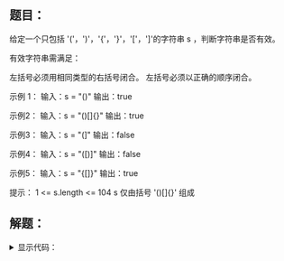 ## 题目：
给定一个只包括 '('，')'，'{'，'}'，'['，']'的字符串 s ，判断字符串是否有效。

有效字符串需满足：

左括号必须用相同类型的右括号闭合。
左括号必须以正确的顺序闭合。


示例 1：
输入：s = "()"
输出：true

示例2：
输入：s = "()[]{}"
输出：true

示例3：
输入：s = "(]"
输出：false

示例4：
输入：s = "([)]"
输出：false

示例5：
输入：s = "{[]}" 输出：true


提示：
1 <= s.length <= 104
s 仅由括号 '()[]{}' 组成

## 解题：

<details>
<summary>显示代码：</summary>

```python3
class Solution:
    def isValid(self, s: str) -> bool:
        brackets = {')': '(', '}': '{', ']': '['}
        stack = []
        for i in s:
            if not stack:
                stack.append(i)
            elif stack[-1] == brackets.get(i):
                stack.pop()
            else:
                stack.append(i)
        return False if stack else True
```

</details>